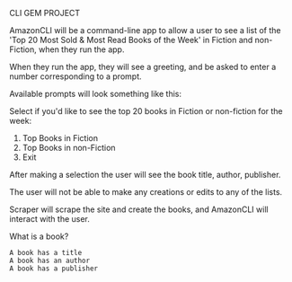 CLI GEM PROJECT 


AmazonCLI will be a command-line app to allow a user to see a list of the 'Top 20 Most Sold & Most Read Books of the Week' in Fiction and non-Fiction, when they run the app.

When they run the app, they will see a greeting, and be asked to enter a number corresponding to a prompt. 

Available prompts will look something like this:

Select if you'd like to see the top 20 books in Fiction or non-fiction for the week:

1.	Top Books in Fiction
2.	Top Books in non-Fiction
3.	Exit

After making a selection the user will see the book title, author, publisher.

The user will not be able to make any creations or edits to any of the lists.

Scraper will scrape the site and create the books, and AmazonCLI will interact with the user.

What is a book?
		
	A book has a title
	A book has an author
	A book has a publisher


